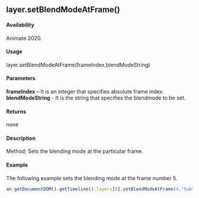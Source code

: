 ## layer.setBlendModeAtFrame()

#### Availability

Animate 2020.

#### Usage

layer.setBlendModeAtFrame(frameIndex,blendModeString)	

#### Parameters

**frameIndex** – It is an integer that specifies absolute frame index. 
**blendModeString** - It is the string that specifies the blendmode to be set.

#### Returns

none

#### Description

Method; Sets the blending mode at the particular frame.

#### Example

The following example sets the blending mode at the frame number 5.


```javascript
an.getDocumentDOM().getTimeline().layers[0].setBlendModeAtFrame(4,"Subtract");
```